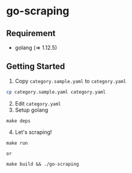 # go-scraping

## Requirement

- golang (=> 1.12.5)

## Getting Started

1. Copy `category.sample.yaml` to `category.yaml`
```bash
cp category.sample.yaml category.yaml
```
2. Edit `category.yaml`
3. Setup golang
```
make deps
```
4. Let's scraping!
```
make run

or

make build && ./go-scraping
```

